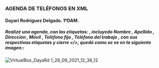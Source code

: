 ### AGENDA DE TELÉFONOS EN XML

####  Dayarí Rodríguez Delgado. 1ºDAM.

##### Realizé una agenda, con las etiquetas: <Agenda>, incluyedo Nombre <Nombre>, Apellido <Apellido>, Dirección <Direccion>, Móvil <Movil>, Teléfono fijo <Telefonofijo>, Teléfono del trabajo <TelefonoTrabajo>, con sus respectivas etiquetas y cierre </>, quedó como se ve en la siguiente imagen::
  
  ![VirtualBox_DayaRd 1_28_09_2021_12_36_12](https://user-images.githubusercontent.com/91153603/135082453-29585728-a862-45ab-8b0c-2a4a1a1d1abb.png)
